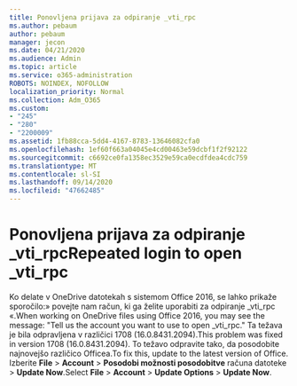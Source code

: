 ```yaml
---
title: Ponovljena prijava za odpiranje _vti_rpc
ms.author: pebaum
author: pebaum
manager: jecon
ms.date: 04/21/2020
ms.audience: Admin
ms.topic: article
ms.service: o365-administration
ROBOTS: NOINDEX, NOFOLLOW
localization_priority: Normal
ms.collection: Adm_O365
ms.custom:
- "245"
- "280"
- "2200009"
ms.assetid: 1fb88cca-5dd4-4167-8783-13646082cfa0
ms.openlocfilehash: 1ef60f663a04045e4cd00463e59dcbf1f2f92122
ms.sourcegitcommit: c6692ce0fa1358ec3529e59ca0ecdfdea4cdc759
ms.translationtype: MT
ms.contentlocale: sl-SI
ms.lasthandoff: 09/14/2020
ms.locfileid: "47662485"
---
```

# <a name="repeated-login-to-open-_vti_rpc"></a><span data-ttu-id="c1879-102">Ponovljena prijava za odpiranje _vti_rpc</span><span class="sxs-lookup"><span data-stu-id="c1879-102">Repeated login to open _vti_rpc</span></span>

<span data-ttu-id="c1879-103">Ko delate v OneDrive datotekah s sistemom Office 2016, se lahko prikaže sporočilo:» povejte nam račun, ki ga želite uporabiti za odpiranje _vti_rpc «.</span><span class="sxs-lookup"><span data-stu-id="c1879-103">When working on OneDrive files using Office 2016, you may see the message: "Tell us the account you want to use to open _vti_rpc."</span></span> <span data-ttu-id="c1879-104">Ta težava je bila odpravljena v različici 1708 (16.0.8431.2094).</span><span class="sxs-lookup"><span data-stu-id="c1879-104">This problem was fixed in version 1708 (16.0.8431.2094).</span></span> <span data-ttu-id="c1879-105">To težavo odpravite tako, da posodobite najnovejšo različico Officea.</span><span class="sxs-lookup"><span data-stu-id="c1879-105">To fix this, update to the latest version of Office.</span></span> <span data-ttu-id="c1879-106">Izberite **File** \> **Account** \> **Posodobi možnosti posodobitve** računa datoteke \> **Update Now**.</span><span class="sxs-lookup"><span data-stu-id="c1879-106">Select **File** \> **Account** \> **Update Options** \> **Update Now**.</span></span>
  